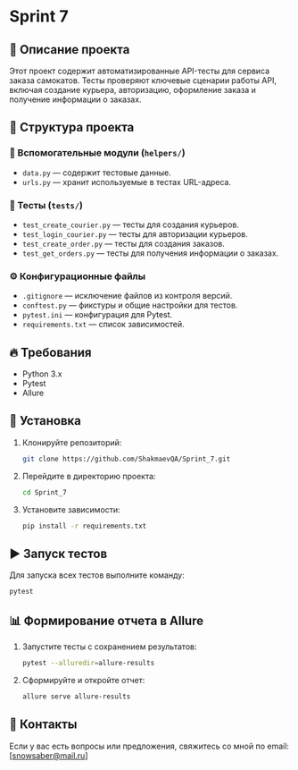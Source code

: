 # Sprint 7

## 📌 Описание проекта
Этот проект содержит автоматизированные API-тесты для сервиса заказа самокатов. Тесты проверяют ключевые сценарии работы API, включая создание курьера, авторизацию, оформление заказа и получение информации о заказах.

## 📂 Структура проекта
### 🔧 Вспомогательные модули (`helpers/`)
- `data.py` — содержит тестовые данные.
- `urls.py` — хранит используемые в тестах URL-адреса.

### 🧪 Тесты (`tests/`)
- `test_create_courier.py` — тесты для создания курьеров.
- `test_login_courier.py` — тесты для авторизации курьеров.
- `test_create_order.py` — тесты для создания заказов.
- `test_get_orders.py` — тесты для получения информации о заказах.

### ⚙ Конфигурационные файлы
- `.gitignore` — исключение файлов из контроля версий.
- `conftest.py` — фикстуры и общие настройки для тестов.
- `pytest.ini` — конфигурация для Pytest.
- `requirements.txt` — список зависимостей.

## 🔥 Требования
- Python 3.x
- Pytest
- Allure

## 🚀 Установка
1. Клонируйте репозиторий:
   ```bash
   git clone https://github.com/ShakmaevQA/Sprint_7.git
   ```
2. Перейдите в директорию проекта:
   ```bash
   cd Sprint_7
   ```
3. Установите зависимости:
   ```bash
   pip install -r requirements.txt
   ```

## ▶️ Запуск тестов
Для запуска всех тестов выполните команду:
```bash
pytest
```

## 📊 Формирование отчета в Allure
1. Запустите тесты с сохранением результатов:
   ```bash
   pytest --alluredir=allure-results
   ```
2. Сформируйте и откройте отчет:
   ```bash
   allure serve allure-results
   ```

## 📩 Контакты
Если у вас есть вопросы или предложения, свяжитесь со мной по email: [snowsaber@mail.ru]
